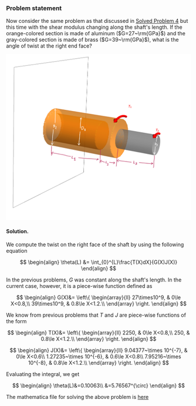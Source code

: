 

### Problem statement 

Now consider the same problem as that discussed in [Solved Problem 4](SP4.md) but this time with the shear modulus changing along the shaft's length. If the orange-colored section is made of aluminum ($G=27~\rm{GPa}$) and the gray-colored section is made of brass ($G=39~\rm{GPa}$), what is the angle of twist at the right end face?

![](Images/SP5.png)


#### Solution.

We compute the twist on the right face of the shaft by using the following equation

$$
\begin{align}
\theta(L)
&=
\int_{0}^{L}\frac{T(X)dX}{G(X)J(X)}
\end{align}
$$

In the previous problems, $G$ was constant along the shaft's length. In the current case, however, it is a piece-wise function defined as

$$
\begin{align}
G(X)&=
\left\{
\begin{array}{ll}
27\times10^9, & 0\le X<0.8,\\
39\times10^9, & 0.8\le X<1.2.\\
\end{array}
\right.
\end{align}
$$



We know from previous problems that $T$ and $J$ are piece-wise functions of the form

$$
\begin{align}
T(X)&=
\left\{
\begin{array}{ll}
2250, & 0\le X<0.8,\\
250, & 0.8\le X<1.2.\\
\end{array}
\right.
\end{align}
$$

$$
\begin{align}
J(X)&=
\left\{
\begin{array}{ll}
9.04377~\times 10^{-7}, & 0\le X<0.6\\
1.27235~\times 10^{-6}, & 0.6\le X<0.8\\
7.95216~\times 10^{-8}, & 0.8\le X<1.2.\\ 
\end{array}
\right.
\end{align}
$$


Evaluating the integral, we get

$$
\begin{align}
\theta(L)&=0.10063\\
&=5.76567^{\circ}
\end{align}
$$

The mathematica file for solving the above problem is [here](./WFiles/SP5.nb
)